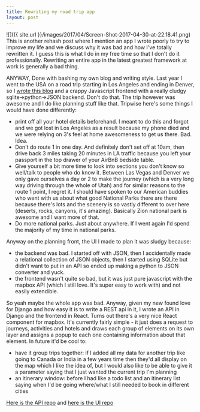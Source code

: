 ```yaml
---
title: Rewriting my road trip app
layout: post
---
```

![]({{ site.url }}/images/2017/04/Screen-Shot-2017-04-30-at-22.18.41.png)
This is another rehash post where I mention an app I wrote poorly to try to improve my life and we discuss why it was bad and how I've totally rewritten it.
I guess this is what I do in my free time so that I don't do it professionally. Rewriting an entire app in the latest greatest framework at work is generally a bad thing.

ANYWAY, Done with bashing my own blog and writing style. Last year I went to the USA on a road trip starting in Los Angeles and ending in Denver, so I [wrote this blog](http://charlottegodley.co.uk/planning-a-trip/) and a crappy Javascript frontend with a really cludgy sqlite->python->JSON backend. Don't do that. 
The trip however was awesome and I do like planning stuff like that. Tripwise here's some things I would have done differently:

- print off all your hotel details beforehand. I meant to do this and forgot and we got lost in Los Angeles as a result because my phone died and we were relying on 3's feel at home awesomeness to get us there. Bad. Idea.
- Don't do route 1 in one day. And definitely don't set off at 10am, then drive back 3 miles taking 20 minutes in LA traffic because you left your passport in the top drawer of your AirBnB bedside table.
- Give yourself a bit more time to look into sections you don't know so well/talk to people who do know it. Between Las Vegas and Denver we only gave ourselves a day or 2 to make the journey (which is a very long way driving through the whole of Utah) and for similar reasons to the route 1 point, I regret it. I should have spoken to our American buddies who went with us about what good National Parks there are there because there's lots and the scenery is so vastly different to over here (deserts, rocks, canyons, it's amazing). Basically Zion national park is awesome and I want more of that.
- Do more national parks. Just about anywhere. If I went again I'd spend the majority of my time in national parks.

Anyway on the planning front, the UI I made to plan it was sludgy because:

- the backend was bad. I started off with JSON, then I accidentally made a relational collection of JSON objects, then I started using SQLite but didn't want to put in an API so ended up making a python to JSON converter and yuck.
- the frontend wasn't quite so bad, but it was just pure javascript with the mapbox API (which I still love. It's super easy to work with) and not easily extendible.

So yeah maybe the whole app was bad.
Anyway, given my new found love for Django and how easy it is to write a REST api in it, I wrote an API in Django and the frontend in React. Turns out there's a very nice React component for mapbox.
It's currently fairly simple - it just does a request to journeys, activities and hotels and draws each group of elements on its own layer and assigns a popup to each one containing information about that element. In future it'd be cool to:

- have it group trips together: if I added all my data for another trip like going to Canada or India in a few years time then they'd all display on the map which I like the idea of, but I would also like to be able to give it a parameter saying that I just wanted the current trip I'm planning
- an itinerary window: before I had like a todo list and an itinerary list saying when I'd be going where/what I still needed to book in different cities

[Here is the API repo](https://github.com/Godley/mapAPI) and [here is the UI repo](https://github.com/Godley/mapUI)